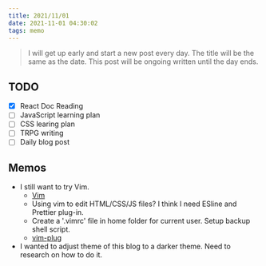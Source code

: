 ```yaml
---
title: 2021/11/01
date: 2021-11-01 04:30:02
tags: memo
---
```


> I will get up early and start a new post every day. The title will be the same as the date. This post will be ongoing written until the day ends.

## TODO

- [x] React Doc Reading
- [ ] JavaScript learning plan
- [ ] CSS learing plan
- [ ] TRPG writing
- [ ] Daily blog post

## Memos

- I still want to try Vim.
  - [Vim](<https://en.wikipedia.org/wiki/Vim_(text_editor)>)
  - Using vim to edit HTML/CSS/JS files? I think I need ESline and Prettier plug-in.
  - Create a '.vimrc' file in home folder for current user. Setup backup shell script.
  - [vim-plug](https://github.com/junegunn/vim-plug)
- I wanted to adjust theme of this blog to a darker theme. Need to research on how to do it.
